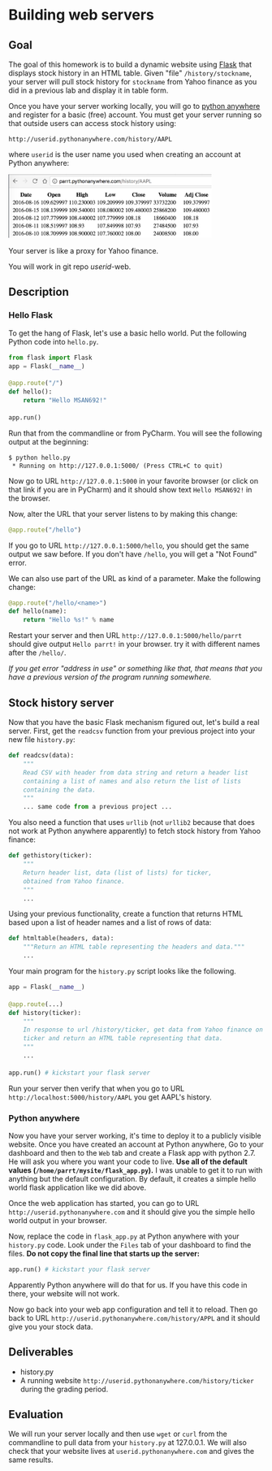 # Building web servers

## Goal

The goal of this homework is to build a dynamic website using [Flask](http://flask.pocoo.org/) that displays stock history in an HTML table.  Given "file" `/history/stockname`, your server will pull stock history for `stockname` from Yahoo finance as you did in a previous lab and display it in table form.

Once you have your server working locally, you will go to [python anywhere](http://pythonanywhere.com) and register for a basic (free) account.  You must get your server running so that outside users can access stock history using:

```
http://userid.pythonanywhere.com/history/AAPL
```

where `userid` is the user name you used when creating an account at Python anywhere:

<img src=figures/pythonanywhere.png width=400>

Your server is like a proxy for Yahoo finance.

You will work in git repo *userid*-web.

## Description

### Hello Flask

To get the hang of Flask, let's use a basic hello world.  Put the following Python code into `hello.py`.
 
```python
from flask import Flask
app = Flask(__name__)

@app.route("/")
def hello():
    return "Hello MSAN692!"

app.run()
```

Run that from the commandline or from PyCharm.  You will see the following output at the beginning:

```
$ python hello.py
 * Running on http://127.0.0.1:5000/ (Press CTRL+C to quit)
```

Now go to URL `http://127.0.0.1:5000` in your favorite browser (or click on that link if you are in PyCharm) and it should show text `Hello MSAN692!` in the browser.

Now, alter the URL that your server listens to by making this change:

```python
@app.route("/hello")
```

If you go to URL `http://127.0.0.1:5000/hello`, you should get the same output we saw before. If you don't have `/hello`, you will get a "Not Found" error.

We can also use part of the URL as kind of a parameter. Make the following change:

```python
@app.route("/hello/<name>")
def hello(name):
    return "Hello %s!" % name
```

Restart your server and then URL `http://127.0.0.1:5000/hello/parrt` should give output `Hello parrt!` in your browser. try it with different names after the `/hello/`.

*If you get error "address in use" or something like that, that means that you have a previous version of the program running somewhere.*

## Stock history server
 
Now that you have the basic Flask mechanism figured out, let's build a real server. First, get the `readcsv` function from your previous project into your new file `history.py`:

```python
def readcsv(data):
    """
    Read CSV with header from data string and return a header list
    containing a list of names and also return the list of lists
    containing the data.
    """
    ... same code from a previous project ...
```

You also need a function that uses `urllib` (not `urllib2` because that does not work at Python anywhere apparently) to fetch stock history from Yahoo finance:

```python
def gethistory(ticker):
    """
    Return header list, data (list of lists) for ticker,
    obtained from Yahoo finance.
    """
    ...
```

Using your previous functionality, create a function that returns HTML based upon a list of header names and a list of rows of data:

```python
def htmltable(headers, data):
    """Return an HTML table representing the headers and data."""
    ...
```

Your main program for the `history.py` script looks like the following.
 
```python
app = Flask(__name__)

@app.route(...)
def history(ticker):
    """
    In response to url /history/ticker, get data from Yahoo finance on
    ticker and return an HTML table representing that data.
    """
    ...
    
app.run() # kickstart your flask server
```

Run your server then verify that when you go to URL `http://localhost:5000/history/AAPL` you get AAPL's history.

### Python anywhere

Now you have your server working, it's time to deploy it to a publicly visible website. Once you have created an account at Python anywhere, Go to your dashboard and then to the `Web` tab and create a Flask app with python 2.7.  He will ask you where you want your code to live. **Use all of the default values (`/home/parrt/mysite/flask_app.py`).**  I was unable to get it to run with anything but the default configuration. By default, it creates a simple hello world flask application like we did above.

Once the web application has started, you can go to URL `http://userid.pythonanywhere.com` and it should give you the simple hello world output in your browser.

Now,  replace the code in `flask_app.py` at Python anywhere with your `history.py` code. Look under the `Files` tab of your dashboard to find the files. **Do not copy the final line that starts up the server:**

```python
app.run() # kickstart your flask server
```

Apparently Python anywhere will do that for us. If you have this code in there, your website will not work.

Now go back into your web app configuration and tell it to reload. Then go back to URL `http://userid.pythonanywhere.com/history/APPL` and it should give you your stock data.

## Deliverables

*  history.py
*  A running website `http://userid.pythonanywhere.com/history/ticker` during the grading period.

## Evaluation

We will run your server locally and then use `wget` or `curl` from the commandline to pull data from your `history.py` at 127.0.0.1. We will also check that your website lives at `userid.pythonanywhere.com` and gives the same results.
